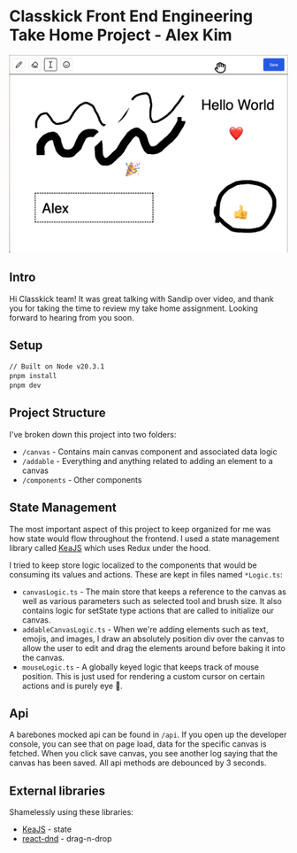 # Classkick Front End Engineering Take Home Project - Alex Kim

![hero.png](public%2Fhero.png)

## Intro

Hi Classkick team! It was great talking with Sandip over video, and thank you for taking the time to review my take home assignment. Looking forward to hearing from you soon.

## Setup

```bash
// Built on Node v20.3.1
pnpm install
pnpm dev
```

## Project Structure

I've broken down this project into two folders:
- `/canvas` - Contains main canvas component and associated data logic
- `/addable` - Everything and anything related to adding an element to a canvas
- `/components` - Other components

## State Management

The most important aspect of this project to keep organized for me was how state would flow throughout the frontend. I used a state management library called [KeaJS](https://keajs.org/) which uses Redux under the hood.

I tried to keep store logic localized to the components that would be consuming its values and actions. These are kept in files named `*Logic.ts`:
- `canvasLogic.ts` - The main store that keeps a reference to the canvas as well as various parameters such as selected tool and brush size. It also contains logic for setState type actions that are called to initialize our canvas.
- `addableCanvasLogic.ts` - When we're adding elements such as text, emojis, and images, I draw an absolutely position div over the canvas to allow the user to edit and drag the elements around before baking it into the canvas.
- `mouseLogic.ts` - A globally keyed logic that keeps track of mouse position. This is just used for rendering a custom cursor on certain actions and is purely eye 🍬.

## Api

A barebones mocked api can be found in `/api`. If you open up the developer console, you can see that on page load, data for the specific canvas is fetched. When you click save canvas, you see another log saying that the canvas has been saved. All api methods are debounced by 3 seconds.

## External libraries
Shamelessly using these libraries:
- [KeaJS](https://keajs.org/) - state
- [react-dnd](https://github.com/react-dnd/react-dnd/) - drag-n-drop
